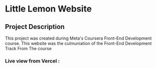 # Little Lemon Website
## Project Description
This project was created during Meta's Coursera Front-End Development course. This website was the culmuniation of the Front-End Development Track From The course
### Live view from Vercel : 
